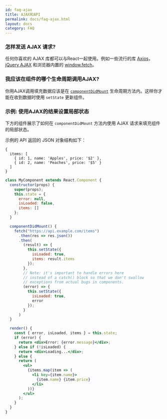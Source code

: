 ```yaml
---
id: faq-ajax
title: AJAX和API
permalink: docs/faq-ajax.html
layout: docs
category: FAQ
---
```


### 怎样发送 AJAX 请求?

任何你喜欢的 AJAX 库都可以与React一起使用。例如一些流行的库 [Axios](https://github.com/axios/axios)，[jQuery AJAX](https://api.jquery.com/jQuery.ajax/) 和浏览器内置的 [window.fetch](https://developer.mozilla.org/en-US/docs/Web/API/Fetch_API)。

### 我应该在组件的哪个生命周期调用AJAX?

你用AJAX调用填充数据应该是在 [`componentDidMount`](/docs/react-component.html#mounting) 生命周期方法内。这样你才能在收到数据时使用 `setState` 更新组件。

### 示例: 使用AJAX的结果设置局部状态

下方的组件展示了如何在 `componentDidMount` 方法内使用 AJAX 请求来填充组件的局部状态。

示例的 API 返回的 JSON 对象结构如下：

```
{
  items: [
    { id: 1, name: 'Apples', price: '$2' },
    { id: 2, name: 'Peaches', price: '$5' }
  ]
}
```

```jsx
class MyComponent extends React.Component {
  constructor(props) {
    super(props);
    this.state = {
      error: null,
      isLoaded: false,
      items: []
    };
  }

  componentDidMount() {
    fetch("https://api.example.com/items")
      .then(res => res.json())
      .then(
        (result) => {
          this.setState({
            isLoaded: true,
            items: result.items
          });
        },
        // Note: it's important to handle errors here
        // instead of a catch() block so that we don't swallow
        // exceptions from actual bugs in components.
        (error) => {
          this.setState({
            isLoaded: true,
            error
          });
        }
      )
  }

  render() {
    const { error, isLoaded, items } = this.state;
    if (error) {
      return <div>Error: {error.message}</div>;
    } else if (!isLoaded) {
      return <div>Loading...</div>;
    } else {
      return (
        <ul>
          {items.map(item => (
            <li key={item.name}>
              {item.name} {item.price}
            </li>
          ))}
        </ul>
      );
    }
  }
}
```
